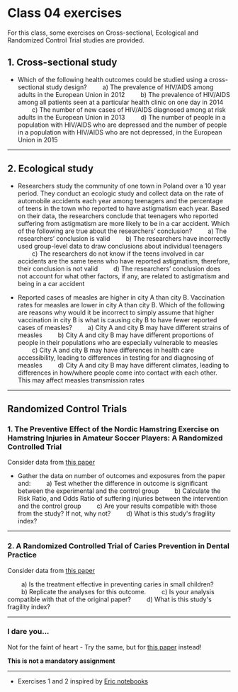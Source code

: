# Class 04 exercises

For this class, some exercises on Cross-sectional, Ecological and Randomized Control Trial studies are provided.

## 1. Cross-sectional study

* Which of the following health outcomes could be studied using a cross-sectional study design?
&nbsp;&nbsp;&nbsp;&nbsp;&nbsp;&nbsp;&nbsp;&nbsp;a) The prevalence of HIV/AIDS among adults in the European Union in 2012
&nbsp;&nbsp;&nbsp;&nbsp;&nbsp;&nbsp;&nbsp;&nbsp;b) The prevalence of HIV/AIDS among all patients seen at a particular health clinic on one day in 2014
&nbsp;&nbsp;&nbsp;&nbsp;&nbsp;&nbsp;&nbsp;&nbsp;c) The number of new cases of HIV/AIDS diagnosed among at risk adults in the European Union in 2013
&nbsp;&nbsp;&nbsp;&nbsp;&nbsp;&nbsp;&nbsp;&nbsp;d) The number of people in a population with HIV/AIDS who are depressed and the number of people in a population with HIV/AIDS who are not depressed, in the European Union in 2015

---

## 2. Ecological study

* Researchers study the community of one town in Poland over a 10 year period. They conduct an ecologic study and collect data on the rate of automobile accidents each year among teenagers and the percentage of teens in the town who reported to have astigmatism each year. Based on their data, the researchers conclude that teenagers who reported suffering from astigmatism are more likely to be in a car accident. Which of the following are true about the researchers’ conclusion?
&nbsp;&nbsp;&nbsp;&nbsp;&nbsp;&nbsp;&nbsp;&nbsp;a) The researchers’ conclusion is valid
&nbsp;&nbsp;&nbsp;&nbsp;&nbsp;&nbsp;&nbsp;&nbsp;b) The researchers have incorrectly used group-level data to draw conclusions about individual teenagers
&nbsp;&nbsp;&nbsp;&nbsp;&nbsp;&nbsp;&nbsp;&nbsp;c) The researchers do not know if the teens involved in car accidents are the same teens who have reported astigmatism, therefore, their conclusion is not valid
&nbsp;&nbsp;&nbsp;&nbsp;&nbsp;&nbsp;&nbsp;&nbsp;d) The researchers’ conclusion does not account for what other factors, if any, are related to astigmatism and being in a car accident

* Reported cases of measles are higher in city A than city B. Vaccination rates for measles are lower in city A than city B. Which of the following are reasons why would it be incorrect to simply assume that higher vaccination in city B is what is causing city B to have fewer reported cases of measles?
&nbsp;&nbsp;&nbsp;&nbsp;&nbsp;&nbsp;&nbsp;&nbsp;a) City A and city B may have different strains of measles
&nbsp;&nbsp;&nbsp;&nbsp;&nbsp;&nbsp;&nbsp;&nbsp;b) City A and city B may have different proportions of people in their populations who are especially vulnerable to measles
&nbsp;&nbsp;&nbsp;&nbsp;&nbsp;&nbsp;&nbsp;&nbsp;c) City A and city B may have differences in health care accessibility, leading to differences in testing for and diagnosing of measles
&nbsp;&nbsp;&nbsp;&nbsp;&nbsp;&nbsp;&nbsp;&nbsp;d) City A and city B may have different climates, leading to differences in how/where people come into contact with each other. This may affect measles transmission rates

---

## Randomized Control Trials

### 1. The Preventive Effect of the Nordic Hamstring Exercise on Hamstring Injuries in Amateur Soccer Players: A Randomized Controlled Trial

Consider data from [this paper](https://doi.org/10.1177%2F0363546515574057)

* Gather the data on number of outcomes and exposures from the paper and:
&nbsp;&nbsp;&nbsp;&nbsp;&nbsp;&nbsp;&nbsp;&nbsp;a) Test whether the difference in outcome is significant between the experimental and the control group
&nbsp;&nbsp;&nbsp;&nbsp;&nbsp;&nbsp;&nbsp;&nbsp;b) Calculate the Risk Ratio, and Odds Ratio of suffering injuries between the intervention and the control group
&nbsp;&nbsp;&nbsp;&nbsp;&nbsp;&nbsp;&nbsp;&nbsp;c) Are your results compatible with those from the study? If not, why not?
&nbsp;&nbsp;&nbsp;&nbsp;&nbsp;&nbsp;&nbsp;&nbsp;d) What is this study's fragility index?

---

### 2. A Randomized Controlled Trial of Caries Prevention in Dental Practice

Consider data from [this paper](https://doi.org/10.1177%2F0022034517702330)

&nbsp;&nbsp;&nbsp;&nbsp;&nbsp;&nbsp;&nbsp;&nbsp;a) Is the treatment effective in preventing caries in small children?
&nbsp;&nbsp;&nbsp;&nbsp;&nbsp;&nbsp;&nbsp;&nbsp;b) Replicate the analyses for this outcome.
&nbsp;&nbsp;&nbsp;&nbsp;&nbsp;&nbsp;&nbsp;&nbsp;c) Is your analysis compatible with that of the original paper?
&nbsp;&nbsp;&nbsp;&nbsp;&nbsp;&nbsp;&nbsp;&nbsp;d) What is this study's fragility index?

---

### I dare you...

Not for the faint of heart - Try the same, but for [this paper](https://www.ncbi.nlm.nih.gov/pmc/articles/PMC7723445/) instead!

**This is not a mandatory assignment**

---

* Exercises 1 and 2 inspired by [Eric notebooks](https://sph.unc.edu/wp-content/uploads/sites/112/2015/07/nciph_ERIC9.pdf)

